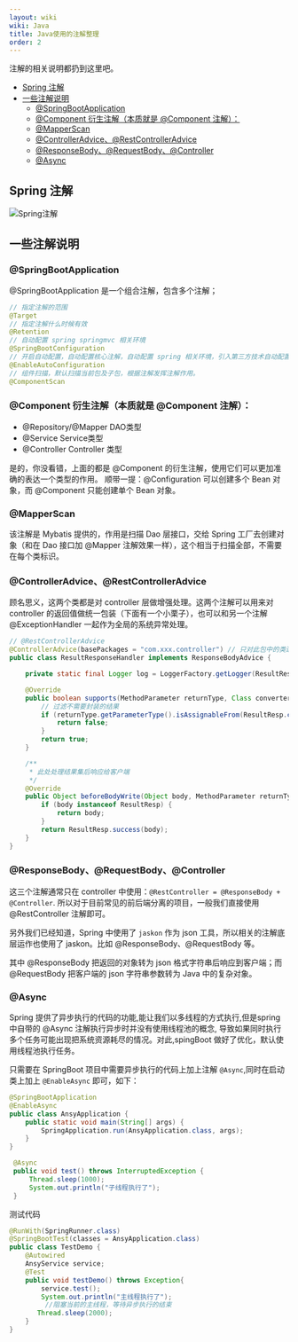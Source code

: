 ```yaml
---
layout: wiki
wiki: Java
title: Java使用的注解整理
order: 2
---
```


注解的相关说明都扔到这里吧。

<!-- more -->

<!-- @import "[TOC]" {cmd="toc" depthFrom=2 depthTo=4 orderedList=true} -->

<!-- code_chunk_output -->

- [Spring 注解](#spring-注解)
- [一些注解说明](#一些注解说明)
  - [@SpringBootApplication](#springbootapplication)
  - [@Component 衍生注解（本质就是 @Component 注解）：](#component-衍生注解本质就是-component-注解)
  - [@MapperScan](#mapperscan)
  - [@ControllerAdvice、@RestControllerAdvice](#controlleradvicerestcontrolleradvice)
  - [@ResponseBody、@RequestBody、@Controller](#responsebodyrequestbodycontroller)
  - [@Async](#async)

<!-- /code_chunk_output -->

## Spring 注解

![Spring注解](https://fastly.jsdelivr.net/gh/prettywinter/dist/images/doc/Spring注解总结.png "Spring注解总结")

## 一些注解说明

### @SpringBootApplication

@SpringBootApplication 是一个组合注解，包含多个注解；

```java
// 指定注解的范围
@Target
// 指定注解什么时候有效
@Retention
// 自动配置 spring springmvc 相关环境
@SpringBootConfiguration
// 开启自动配置，自动配置核心注解，自动配置 spring 相关环境，引入第三方技术自动配置其环境，mybatis-springboot、redis-springboot 等等
@EnableAutoConfiguration
// 组件扫描，默认扫描当前包及子包，根据注解发挥注解作用。
@ComponentScan
```

### @Component 衍生注解（本质就是 @Component 注解）：

- @Repository/@Mapper DAO类型
- @Service  Service类型
- @Controller Controller 类型

是的，你没看错，上面的都是 @Component 的衍生注解，使用它们可以更加准确的表达一个类型的作用。
顺带一提：@Configuration 可以创建多个 Bean 对象，而 @Component 只能创建单个 Bean 对象。

### @MapperScan

该注解是 Mybatis 提供的，作用是扫描 Dao 层接口，交给 Spring 工厂去创建对象（和在 Dao 接口加 @Mapper 注解效果一样），这个相当于扫描全部，不需要在每个类标识。

### @ControllerAdvice、@RestControllerAdvice

顾名思义，这两个类都是对 controller 层做增强处理。这两个注解可以用来对 controller 的返回值做统一包装（下面有一个小栗子），也可以和另一个注解 @ExceptionHandler 一起作为全局的系统异常处理。

```java
// @RestControllerAdvice 
@ControllerAdvice(basePackages = "com.xxx.controller") // 只对此包中的类进行结果封装
public class ResultResponseHandler implements ResponseBodyAdvice {

    private static final Logger log = LoggerFactory.getLogger(ResultResponseHandler.class);

    @Override
    public boolean supports(MethodParameter returnType, Class converterType) {
        // 过滤不需要封装的结果
        if (returnType.getParameterType().isAssignableFrom(ResultResp.class)) {
            return false;
        }
        return true;
    }

    /**
     * 此处处理结果集后响应给客户端
     */
    @Override
    public Object beforeBodyWrite(Object body, MethodParameter returnType, MediaType selectedContentType, Class selectedConverterType, ServerHttpRequest request, ServerHttpResponse response) {
        if (body instanceof ResultResp) {
            return body;
        }
        return ResultResp.success(body);
    }
}
```

### @ResponseBody、@RequestBody、@Controller

这三个注解通常只在 controller 中使用：`@RestController = @ResponseBody + @Controller`.
所以对于目前常见的前后端分离的项目，一般我们直接使用 @RestController 注解即可。

另外我们已经知道，Spring 中使用了 `jaskon` 作为 json 工具，所以相关的注解底层运作也使用了 jaskon。比如 @ResponseBody、@RequestBody 等。

其中 @ResponseBody 把返回的对象转为 json 格式字符串后响应到客户端；而 @RequestBody 把客户端的 json 字符串参数转为 Java 中的复杂对象。

### @Async

Spring 提供了异步执行的代码的功能,能让我们以多线程的方式执行,但是spring 中自带的 @Async 注解执行异步时并没有使用线程池的概念, 导致如果同时执行多个任务可能出现把系统资源耗尽的情况。对此,spingBoot 做好了优化，默认使用线程池执行任务。

只需要在 SpringBoot 项目中需要异步执行的代码上加上注解 `@Async`,同时在启动类上加上 `@EnableAsync` 即可，如下：

```java
@SpringBootApplication
@EnableAsync
public class AnsyApplication {
    public static void main(String[] args) {
        SpringApplication.run(AnsyApplication.class, args);
    }
}
```

```java
 @Async
 public void test() throws InterruptedException {
     Thread.sleep(1000);
     System.out.println("子线程执行了");
 }
```

测试代码

```java
@RunWith(SpringRunner.class)
@SpringBootTest(classes = AnsyApplication.class)
public class TestDemo {
    @Autowired
    AnsyService service;
    @Test
    public void testDemo() throws Exception{
        service.test();
        System.out.println("主线程执行了");
         //阻塞当前的主线程，等待异步执行的结束
       Thread.sleep(2000);
    }
}
```
